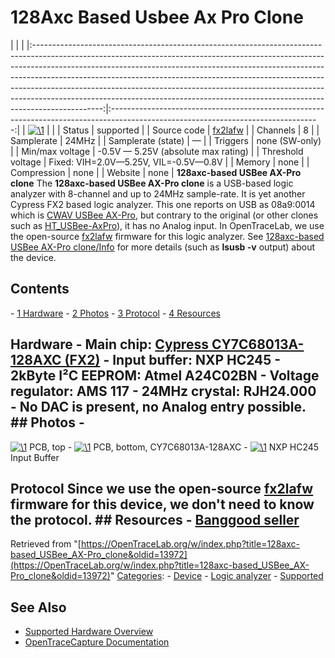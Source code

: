 # 128Axc Based Usbee Ax Pro Clone

| | | |:-----------------------------------------------------------------------------------------------------------------------------------------------------------------------------------------------------------------------------------------------------------------------------------------------------------------------------------------------------------------------------------------------------------------------------------------------------------------------------------------------------:|:----------------------------------------------------------------------------------------------------------------------------------:| | [![\1](../../assets/hardware/general/\2)](./File:128axc-usbee-axpro-clone-Overview.jpg.html) | | | Status | supported | | Source code | [fx2lafw](http://github.com/OpenTraceLab/?p=OpenTraceCapture.git;a=tree;f=src/hardware/fx2lafw) | | Channels | 8 | | Samplerate | 24MHz | | Samplerate (state) | — | | Triggers | none (SW-only) | | Min/max voltage | -0.5V — 5.25V (absolute max rating) | | Threshold voltage | Fixed: VIH=2.0V—5.25V, VIL=-0.5V—0.8V | | Memory | none | | Compression | none | | Website | none | **128axc-based USBee AX-Pro clone** The **128axc-based USBee AX-Pro clone** is a USB-based logic analyzer with 8-channel and up to 24MHz sample-rate. It is yet another Cypress FX2 based logic analyzer. This one reports on USB as 08a9:0014 which is [CWAV USBee AX-Pro](https://OpenTraceLab.org/w/index.php?title=CWAV_USBee_AX-Pro&action=edit&redlink=1 "CWAV USBee AX-Pro \(page does not exist\)"), but contrary to the original (or other clones such as [HT_USBee-AxPro](HT_USBee-AxPro.html "HT USBee-AxPro")), it has no Analog input. In OpenTraceLab, we use the open-source [fx2lafw](Fx2lafw.html "Fx2lafw") firmware for this logic analyzer. See [128axc-based USBee AX-Pro clone/Info](128axc-based_USBee_AX-Pro_clone/Info.html "128axc-based USBee AX-Pro clone/Info") for more details (such as **lsusb -v** output) about the device. 
## Contents 
\- [1 Hardware](128axc-based_USBee_AX-Pro_clone.html#Hardware) \- [2 Photos](128axc-based_USBee_AX-Pro_clone.html#Photos) \- [3 Protocol](128axc-based_USBee_AX-Pro_clone.html#Protocol) \- [4 Resources](128axc-based_USBee_AX-Pro_clone.html#Resources) 
## Hardware \- **Main chip**: [Cypress CY7C68013A-128AXC (FX2)](http://www.cypress.com/part/cy7c68013a-128axc) \- **Input buffer**: NXP HC245 \- **2kByte I²C EEPROM**: Atmel A24C02BN \- **Voltage regulator**: AMS 117 \- **24MHz crystal**: RJH24.000 \- No DAC is present, no Analog entry possible. ## Photos \- 
[![\1](../../assets/hardware/general/\2)](./File:128axc-usbee-axpro-clone-Front.jpg.html)
PCB, top
\- 
[![\1](../../assets/hardware/general/\2)](./File:128axc-usbee-axpro-clone-Back-cypress.jpg.html)
PCB, bottom, CY7C68013A-128AXC
\- 
[![\1](../../assets/hardware/general/\2)](./File:128axc-usbee-axpro-clone-Nxp-input-buffer.jpg.html)
NXP HC245 Input Buffer
## Protocol Since we use the open-source [fx2lafw](Fx2lafw.html "Fx2lafw") firmware for this device, we don't need to know the protocol. ## Resources \- [Banggood seller](https://www.banggood.com/USB-Logic-Analyzer-24M-8CH-Microcontroller-ARM-FPGA-Debug-Tool-p-1177821.html)
Retrieved from "[https://OpenTraceLab.org/w/index.php?title=128axc-based_USBee_AX-Pro_clone&oldid=13972](https://OpenTraceLab.org/w/index.php?title=128axc-based_USBee_AX-Pro_clone&oldid=13972)" 
[Categories](specialcategories-specialcategories.md): \- [Device](./Category:Device.html "Category:Device") \- [Logic analyzer](./Category:Logic_analyzer.html "Category:Logic analyzer") \- [Supported](./Category:Supported.html "Category:Supported")

## See Also
- [Supported Hardware Overview](../supported-hardware.md)
- [OpenTraceCapture Documentation](../../opentracecapture/overview.md)
